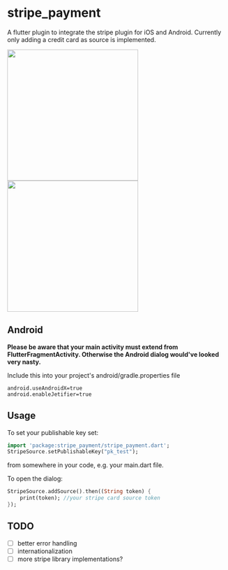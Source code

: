 # stripe_payment

A flutter plugin to integrate the stripe plugin for iOS and Android. Currently only adding a credit card as source is implemented.

<img src="https://github.com/jonasbark/flutter_stripe_payment/raw/master/screenshot_android.png" width="300">
<img src="https://github.com/jonasbark/flutter_stripe_payment/raw/master/screenshot_ios.png" width="300">

## Android

**Please be aware that your main activity must extend from FlutterFragmentActivity. Otherwise the Android dialog would've looked very nasty.**

Include this into your project's android/gradle.properties file
```properties
android.useAndroidX=true
android.enableJetifier=true
```

## Usage

To set your publishable key set:
```dart
import 'package:stripe_payment/stripe_payment.dart';
StripeSource.setPublishableKey("pk_test");
```
from somewhere in your code, e.g. your main.dart file.

To open the dialog:
```dart
StripeSource.addSource().then((String token) {
    print(token); //your stripe card source token
});
```

## TODO

- [ ] better error handling
- [ ] internationalization
- [ ] more stripe library implementations?
